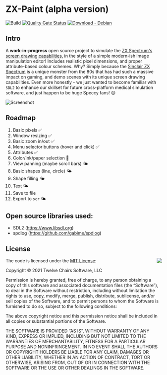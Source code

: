 # ZX-Paint (alpha version)

![Build](https://github.com/twelvechairssoftware/zxpaint/workflows/Build/badge.svg)
[![Quality Gate Status](https://sonarcloud.io/api/project_badges/measure?project=twelvechairssoftware_zxpaint&metric=alert_status)](https://sonarcloud.io/dashboard?id=twelvechairssoftware_zxpaint)
[ ![Download - Debian](https://api.bintray.com/packages/twelvechairssoftware/Artifacts/zxpaint/images/download.svg) ](https://bintray.com/twelvechairssoftware/Artifacts/zxpaint/_latestVersion)
## Intro
A **work-in-progress** open source project to simulate the [ZX Spectrum's screen drawing capabilities](https://en.wikipedia.org/wiki/ZX_Spectrum_graphic_modes), in the style of a simple modern-ish image manipulation editor! Includes realistic pixel dimensions, and proper attribute-based colour schemes. Why? Simply because the [Sinclair ZX Spectrum](https://en.wikipedia.org/wiki/ZX_Spectrum) is a unique monster from the 80s that has had such a massive impact on gaming, and demo scenes with its unique screen drawing capabilities. Even more honestly - we just wanted to become familiar with `SDL2` to enhance our skillset for future cross-platform medical simulation software, and just happen to be huge Speccy fans! 😊

![Screenshot](https://github.com/twelvechairssoftware/zxpaint/raw/master/images/zxpaint.png)

## Roadmap
1. Basic pixels ✅
2. Window resizing ✅
3. Basic zoom in/out ✅
4. Menu selector buttons (hover and click) ✅
5. Attributes ✅
6. Color/ink/paper selection 🚧
7. View panning (maybe scroll bars) 🌤️
8. Basic shapes (line, circle) 🌤️
9. Shape filling 🌤️
10. Text 🌤️
11. Save to file
12. Export to `scr` 🌤

## Open source libraries used:
 - SDL2 (https://www.libsdl.org)
 - spdlog (https://github.com/gabime/spdlog)


## License

<img align="right" src="http://opensource.org/trademarks/opensource/OSI-Approved-License-100x137.png">

The code is licensed under the [MIT License](http://opensource.org/licenses/MIT):

Copyright &copy; 2021 Twelve Chairs Software, LLC

Permission is hereby granted, free of charge, to any person obtaining a copy of this software and associated documentation files (the “Software”), to deal in the Software without restriction, including without limitation the rights to use, copy, modify, merge, publish, distribute, sublicense, and/or sell copies of the Software, and to permit persons to whom the Software is furnished to do so, subject to the following conditions:

The above copyright notice and this permission notice shall be included in all copies or substantial portions of the Software.

THE SOFTWARE IS PROVIDED “AS IS”, WITHOUT WARRANTY OF ANY KIND, EXPRESS OR IMPLIED, INCLUDING BUT NOT LIMITED TO THE WARRANTIES OF MERCHANTABILITY, FITNESS FOR A PARTICULAR PURPOSE AND NONINFRINGEMENT. IN NO EVENT SHALL THE AUTHORS OR COPYRIGHT HOLDERS BE LIABLE FOR ANY CLAIM, DAMAGES OR OTHER LIABILITY, WHETHER IN AN ACTION OF CONTRACT, TORT OR OTHERWISE, ARISING FROM, OUT OF OR IN CONNECTION WITH THE SOFTWARE OR THE USE OR OTHER DEALINGS IN THE SOFTWARE.
